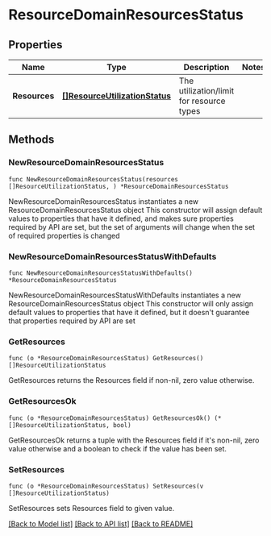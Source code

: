 # ResourceDomainResourcesStatus

## Properties

Name | Type | Description | Notes
------------ | ------------- | ------------- | -------------
**Resources** | [**[]ResourceUtilizationStatus**](ResourceUtilizationStatus.md) | The utilization/limit for resource types | 

## Methods

### NewResourceDomainResourcesStatus

`func NewResourceDomainResourcesStatus(resources []ResourceUtilizationStatus, ) *ResourceDomainResourcesStatus`

NewResourceDomainResourcesStatus instantiates a new ResourceDomainResourcesStatus object
This constructor will assign default values to properties that have it defined,
and makes sure properties required by API are set, but the set of arguments
will change when the set of required properties is changed

### NewResourceDomainResourcesStatusWithDefaults

`func NewResourceDomainResourcesStatusWithDefaults() *ResourceDomainResourcesStatus`

NewResourceDomainResourcesStatusWithDefaults instantiates a new ResourceDomainResourcesStatus object
This constructor will only assign default values to properties that have it defined,
but it doesn't guarantee that properties required by API are set

### GetResources

`func (o *ResourceDomainResourcesStatus) GetResources() []ResourceUtilizationStatus`

GetResources returns the Resources field if non-nil, zero value otherwise.

### GetResourcesOk

`func (o *ResourceDomainResourcesStatus) GetResourcesOk() (*[]ResourceUtilizationStatus, bool)`

GetResourcesOk returns a tuple with the Resources field if it's non-nil, zero value otherwise
and a boolean to check if the value has been set.

### SetResources

`func (o *ResourceDomainResourcesStatus) SetResources(v []ResourceUtilizationStatus)`

SetResources sets Resources field to given value.



[[Back to Model list]](../README.md#documentation-for-models) [[Back to API list]](../README.md#documentation-for-api-endpoints) [[Back to README]](../README.md)


